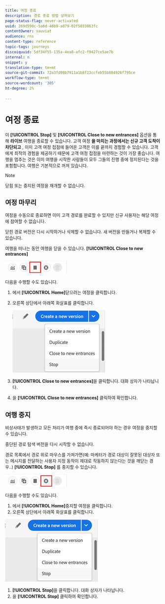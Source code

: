 ```yaml
---
title: 여정 종료
description: 경로 종료 방법 살펴보기
page-status-flag: never-activated
uuid: 269d590c-5a6d-40b9-a879-02f5033863fc
contentOwner: sauviat
audience: rns
content-type: reference
topic-tags: journeys
discoiquuid: 5df34f55-135a-4ea8-afc2-f9427ce5ae7b
internal: n
snippet: y
translation-type: tm+mt
source-git-commit: 72a3fd98b7911a1b8f23ccfeb55b884926f795ce
workflow-type: tm+mt
source-wordcount: '305'
ht-degree: 2%

---
```



# 여정 종료

이 **[!UICONTROL Stop]** 및 **[!UICONTROL Close to new entrances]** 옵션을 통해 **라이브** 여행을 종료할 수 있습니다. 고객 여정 **을 마치는 과정에서는 신규 고객 도착이 차단되고** , 이미 고객 여정 접점에 들어온 고객은 이를 끝까지 경험할 수 있습니다. 고객에게 최적의 경험을 제공하기 때문에 고객 여정 접점을 마련하는 것이 가장 좋습니다. 여행을 멈추는 것은 이미 여행을 시작한 사람들이 모두 그들의 진행 중에 정지된다는 것을 포함합니다. 여행은 기본적으로 꺼져 있습니다.

>[!NOTE]
>
>닫힘 또는 중지된 여정을 재개할 수 없습니다.

## 여정 마무리

여정을 수동으로 종료하면 이미 고객 경로를 완료할 수 있지만 신규 사용자는 해당 여정에 참여할 수 없습니다.

닫힌 경로 버전은 다시 시작하거나 삭제할 수 없습니다. 새 버전을 만들거나 복제할 수 있습니다.

여행을 떠나는 동안 여행을 닫을 수 있습니다. **[!UICONTROL Close to new entrances]**

![](../assets/do-not-localize/journey-finish-quick-action.png)

다음을 수행할 수도 있습니다.

1. 에서 **[!UICONTROL Home]**&#x200B;닫으려는 여정을 클릭합니다.
1. 오른쪽 상단에서 아래쪽 화살표를 클릭합니다.

   ![](../assets/finish_drop_down_list.png)

1. **[!UICONTROL Close to new entrances]**&#x200B;을 클릭합니다. 대화 상자가 나타납니다.
1. 을 **[!UICONTROL Close to new entrances]** 클릭하여 확인합니다.

## 여행 중지

비상사태가 발생하고 모든 처리가 여행 중에 즉시 종료되어야 하는 경우 여정을 중지할 수 있습니다.

중단된 경로 탐색 버전을 다시 시작할 수 없습니다.

경로 목록에서 경로 위로 마우스를 가져가면(예: 마케터가 경로 대상이 잘못된 대상자 또는 메시지를 전달하는 사용자 지정 동작이 제대로 작동하지 않는다는 것을 깨닫는 경우..) **[!UICONTROL Stop]** 를 중지할 수 있습니다.

![](../assets/do-not-localize/journey-stop-quick-action.png)

다음을 수행할 수도 있습니다.

1. 에서 **[!UICONTROL Home]**&#x200B;중지할 여정을 클릭합니다.
1. 오른쪽 상단에서 아래쪽 화살표를 클릭합니다.

![](../assets/finish_drop_down_list.png)

1. **[!UICONTROL Stop]**&#x200B;을 클릭합니다. 대화 상자가 나타납니다.
1. 을 **[!UICONTROL Stop]** 클릭하여 확인합니다.
